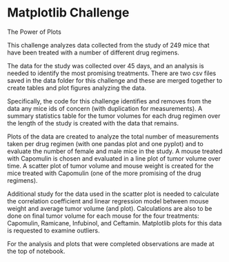 # Matplotlib Challenge 

The Power of Plots

This challenge analyzes data collected from the study of 249 mice that have been treated with a number of different drug regimens.

The data for the study was collected over 45 days, and an analysis is needed to identify the most promising treatments. There are two csv files saved in the data folder for this challenge and these are merged together to create tables and plot figures analyzing the data. 

Specifically, the code for this challenge identifies and removes from the data any mice ids of concern (with duplication for measurements). A summary statistics table for the tumor volumes for each drug regimen over the length of the study is created with the data that remains.

Plots of the data are created to analyze the total number of measurements taken per drug regimen (with one pandas plot and one pyplot) and to evaluate the number of female and male mice in the study. A mouse treated with Capomulin is chosen and evaluated in a line plot of tumor volume over time. A scatter plot of tumor volume and mouse weight is created for the mice treated with Capomulin (one of the more promising of the drug regimens).

Additional study for the data used in the scatter plot is needed to calculate the correlation coefficient and linear regression model between mouse weight and average tumor volume (and plot). Calculations are also to be done on final tumor volume for each mouse for the four treatments: Capomulin, Ramicane, Infubinol, and Ceftamin. Matplotlib plots for this data is requested to examine outliers.

For the analysis and plots that were completed observations are made at the top of notebook.
